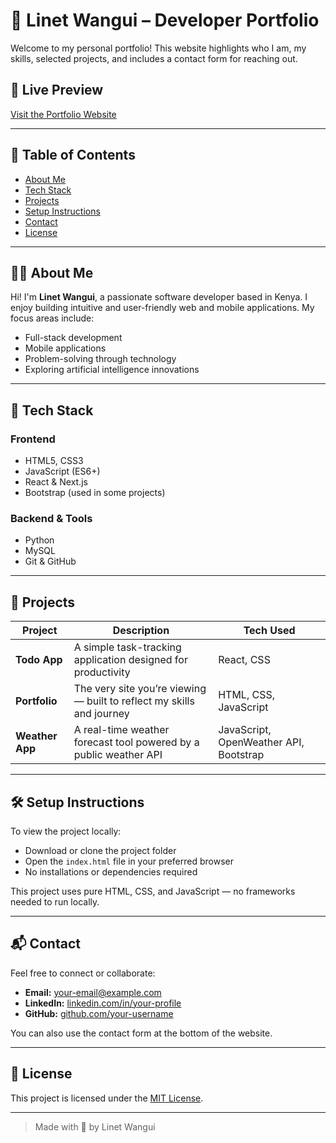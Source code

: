 # 🌟 Linet Wangui – Developer Portfolio

Welcome to my personal portfolio! This website highlights who I am, my skills, selected projects, and includes a contact form for reaching out.

## 🚀 Live Preview

[Visit the Portfolio Website](https://your-portfolio-link.com)  


---

## 📌 Table of Contents

- [About Me](#about-me)
- [Tech Stack](#tech-stack)
- [Projects](#projects)
- [Setup Instructions](#setup-instructions)
- [Contact](#contact)
- [License](#license)

---

## 👩‍💻 About Me

Hi! I'm **Linet Wangui**, a passionate software developer based in Kenya. I enjoy building intuitive and user-friendly web and mobile applications. My focus areas include:

- Full-stack development  
- Mobile applications  
- Problem-solving through technology  
- Exploring artificial intelligence innovations  

---

## 🧰 Tech Stack

### Frontend

- HTML5, CSS3  
- JavaScript (ES6+)  
- React & Next.js  
- Bootstrap (used in some projects)

### Backend & Tools

- Python  
- MySQL  
- Git & GitHub  

---

## 📂 Projects

| Project         | Description                                                                 | Tech Used                            |
|------------------|-----------------------------------------------------------------------------|----------------------------------------|
| **Todo App**      | A simple task-tracking application designed for productivity               | React, CSS                             |
| **Portfolio**     | The very site you’re viewing — built to reflect my skills and journey      | HTML, CSS, JavaScript                  |
| **Weather App**   | A real-time weather forecast tool powered by a public weather API          | JavaScript, OpenWeather API, Bootstrap |

---

## 🛠️ Setup Instructions

To view the project locally:  
- Download or clone the project folder  
- Open the `index.html` file in your preferred browser  
- No installations or dependencies required

This project uses pure HTML, CSS, and JavaScript — no frameworks needed to run locally.

---

## 📬 Contact

Feel free to connect or collaborate:

- **Email:** your-email@example.com  
- **LinkedIn:** [linkedin.com/in/your-profile](https://linkedin.com/in/linet-wangui)  
- **GitHub:** [github.com/your-username](https://github.com/Caprice-Instinct)

You can also use the contact form at the bottom of the website.

---

## 📄 License

This project is licensed under the [MIT License](LICENSE).

---

> Made with 💙 by Linet Wangui
